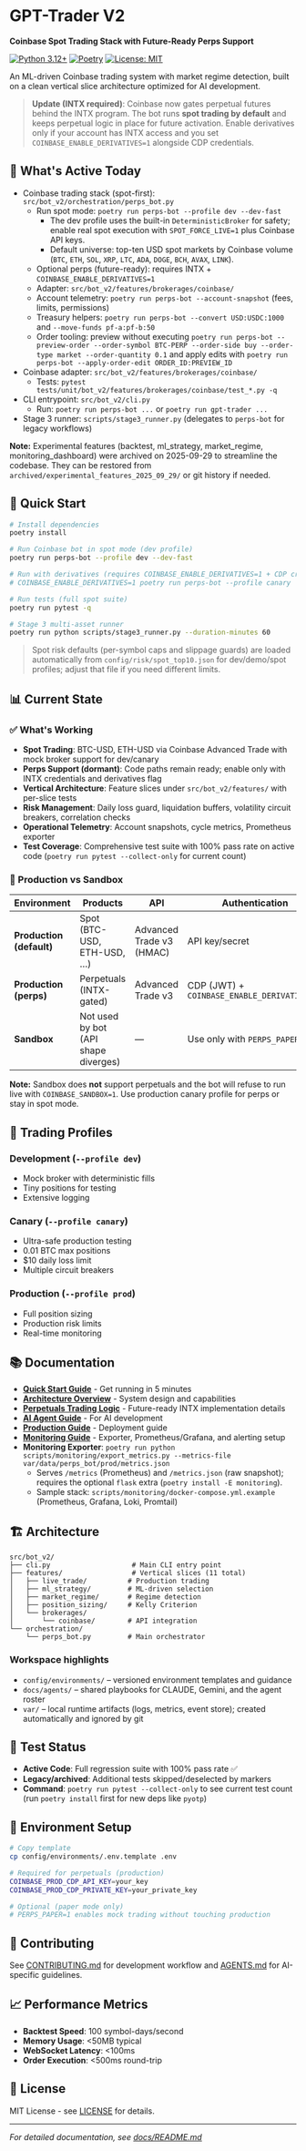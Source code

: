 # GPT-Trader V2

**Coinbase Spot Trading Stack with Future-Ready Perps Support**

[![Python 3.12+](https://img.shields.io/badge/python-3.12+-blue.svg)](https://www.python.org/downloads/)
[![Poetry](https://img.shields.io/badge/poetry-1.0+-orange.svg)](https://python-poetry.org/)
[![License: MIT](https://img.shields.io/badge/License-MIT-yellow.svg)](https://opensource.org/licenses/MIT)

An ML-driven Coinbase trading system with market regime detection, built on a clean vertical slice architecture optimized for AI development.

> **Update (INTX required)**: Coinbase now gates perpetual futures behind the INTX program. The bot runs **spot trading by default** and keeps perpetual logic in place for future activation. Enable derivatives only if your account has INTX access and you set `COINBASE_ENABLE_DERIVATIVES=1` alongside CDP credentials.

## 🔎 What's Active Today

- Coinbase trading stack (spot-first): `src/bot_v2/orchestration/perps_bot.py`
  - Run spot mode: `poetry run perps-bot --profile dev --dev-fast`
    - The dev profile uses the built-in `DeterministicBroker` for safety; enable real spot execution with `SPOT_FORCE_LIVE=1` plus Coinbase API keys.
    - Default universe: top-ten USD spot markets by Coinbase volume (`BTC`, `ETH`, `SOL`, `XRP`, `LTC`, `ADA`, `DOGE`, `BCH`, `AVAX`, `LINK`).
  - Optional perps (future-ready): requires INTX + `COINBASE_ENABLE_DERIVATIVES=1`
  - Adapter: `src/bot_v2/features/brokerages/coinbase/`
  - Account telemetry: `poetry run perps-bot --account-snapshot` (fees, limits, permissions)
  - Treasury helpers: `poetry run perps-bot --convert USD:USDC:1000` and `--move-funds pf-a:pf-b:50`
  - Order tooling: preview without executing `poetry run perps-bot --preview-order --order-symbol BTC-PERP --order-side buy --order-type market --order-quantity 0.1`
    and apply edits with `poetry run perps-bot --apply-order-edit ORDER_ID:PREVIEW_ID`
- Coinbase adapter: `src/bot_v2/features/brokerages/coinbase/`
  - Tests: `pytest tests/unit/bot_v2/features/brokerages/coinbase/test_*.py -q`
- CLI entrypoint: `src/bot_v2/cli.py`
  - Run: `poetry run perps-bot ...` or `poetry run gpt-trader ...`
- Stage 3 runner: `scripts/stage3_runner.py` (delegates to `perps-bot` for legacy workflows)

**Note:** Experimental features (backtest, ml_strategy, market_regime, monitoring_dashboard) were archived on 2025-09-29 to streamline the codebase. They can be restored from `archived/experimental_features_2025_09_29/` or git history if needed.

## 🚀 Quick Start

```bash
# Install dependencies
poetry install

# Run Coinbase bot in spot mode (dev profile)
poetry run perps-bot --profile dev --dev-fast

# Run with derivatives (requires COINBASE_ENABLE_DERIVATIVES=1 + CDP creds)
# COINBASE_ENABLE_DERIVATIVES=1 poetry run perps-bot --profile canary

# Run tests (full spot suite)
poetry run pytest -q

# Stage 3 multi-asset runner
poetry run python scripts/stage3_runner.py --duration-minutes 60
```

> Spot risk defaults (per-symbol caps and slippage guards) are loaded automatically from `config/risk/spot_top10.json` for dev/demo/spot profiles; adjust that file if you need different limits.

## 📊 Current State

### ✅ What's Working
- **Spot Trading**: BTC-USD, ETH-USD via Coinbase Advanced Trade with mock broker support for dev/canary
- **Perps Support (dormant)**: Code paths remain ready; enable only with INTX credentials and derivatives flag
- **Vertical Architecture**: Feature slices under `src/bot_v2/features/` with per-slice tests
- **Risk Management**: Daily loss guard, liquidation buffers, volatility circuit breakers, correlation checks
- **Operational Telemetry**: Account snapshots, cycle metrics, Prometheus exporter
- **Test Coverage**: Comprehensive test suite with 100% pass rate on active code (`poetry run pytest --collect-only` for current count)

### 🚨 Production vs Sandbox

| Environment | Products | API | Authentication |
|------------|----------|-----|----------------|
| **Production (default)** | Spot (BTC-USD, ETH-USD, …) | Advanced Trade v3 (HMAC) | API key/secret |
| **Production (perps)** | Perpetuals (INTX-gated) | Advanced Trade v3 | CDP (JWT) + `COINBASE_ENABLE_DERIVATIVES=1` |
| **Sandbox** | Not used by bot (API shape diverges) | — | Use only with `PERPS_PAPER=1` |

**Note:** Sandbox does **not** support perpetuals and the bot will refuse to run live with `COINBASE_SANDBOX=1`. Use production canary profile for perps or stay in spot mode.

## 🦺 Trading Profiles

### Development (`--profile dev`)
- Mock broker with deterministic fills
- Tiny positions for testing
- Extensive logging

### Canary (`--profile canary`)
- Ultra-safe production testing
- 0.01 BTC max positions
- $10 daily loss limit
- Multiple circuit breakers

### Production (`--profile prod`)
- Full position sizing
- Production risk limits
- Real-time monitoring

## 📚 Documentation

- **[Quick Start Guide](docs/QUICK_START.md)** - Get running in 5 minutes
- **[Architecture Overview](docs/ARCHITECTURE.md)** - System design and capabilities
- **[Perpetuals Trading Logic](docs/reference/trading_logic_perps.md)** - Future-ready INTX implementation details
- **[AI Agent Guide](docs/guides/agents.md)** - For AI development
- **[Production Guide](docs/guides/production.md)** - Deployment guide
- **[Monitoring Guide](docs/guides/monitoring.md)** - Exporter, Prometheus/Grafana, and alerting setup
- **Monitoring Exporter**: `poetry run python scripts/monitoring/export_metrics.py --metrics-file var/data/perps_bot/prod/metrics.json`
  - Serves `/metrics` (Prometheus) and `/metrics.json` (raw snapshot); requires the optional `flask` extra (`poetry install -E monitoring`).
  - Sample stack: `scripts/monitoring/docker-compose.yml.example` (Prometheus, Grafana, Loki, Promtail)

## 🏗️ Architecture

```
src/bot_v2/
├── cli.py                    # Main CLI entry point
├── features/                 # Vertical slices (11 total)
│   ├── live_trade/          # Production trading
│   ├── ml_strategy/         # ML-driven selection
│   ├── market_regime/       # Regime detection
│   ├── position_sizing/     # Kelly Criterion
│   └── brokerages/
│       └── coinbase/        # API integration
└── orchestration/
    └── perps_bot.py         # Main orchestrator
```

### Workspace highlights
- `config/environments/` – versioned environment templates and guidance
- `docs/agents/` – shared playbooks for CLAUDE, Gemini, and the agent roster
- `var/` – local runtime artifacts (logs, metrics, event store); created automatically and ignored by git

## 🧪 Test Status

- **Active Code**: Full regression suite with 100% pass rate ✅
- **Legacy/archived**: Additional tests skipped/deselected by markers
- **Command**: `poetry run pytest --collect-only` to see current test count (run `poetry install` first for new deps like `pyotp`)

## 🔧 Environment Setup

```bash
# Copy template
cp config/environments/.env.template .env

# Required for perpetuals (production)
COINBASE_PROD_CDP_API_KEY=your_key
COINBASE_PROD_CDP_PRIVATE_KEY=your_private_key

# Optional (paper mode only)
# PERPS_PAPER=1 enables mock trading without touching production
```

## 🤝 Contributing

See [CONTRIBUTING.md](CONTRIBUTING.md) for development workflow and [AGENTS.md](docs/agents/Agents.md) for AI-specific guidelines.

## 📈 Performance Metrics

- **Backtest Speed**: 100 symbol-days/second
- **Memory Usage**: <50MB typical
- **WebSocket Latency**: <100ms
- **Order Execution**: <500ms round-trip

## 📄 License

MIT License - see [LICENSE](LICENSE) for details.

---

*For detailed documentation, see [docs/README.md](docs/README.md)*
